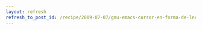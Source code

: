 ```yaml
---
layout: refresh
refresh_to_post_id: /recipe/2009-07-07/gnu-emacs-cursor-en-forma-de-lnea-vertical-delgada.html
---
```

